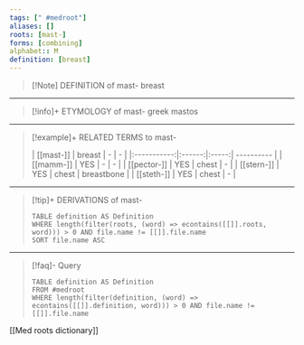 ```yaml
---
tags: [" #medroot"]
aliases: []
roots: [mast-]
forms: [combining]
alphabet:: M
definition: [breast]
---
```

>[!Note] DEFINITION of mast-
>breast
_____
>[!info]+ ETYMOLOGY of mast-
>greek mastos
_____
>[!example]+ RELATED TERMS to mast-
>
>|  [[mast-]]  | breast |   -   | -          |
|:-----------:|:------:|:-----:| ---------- |
|  [[mamm-]]  |  YES   |   -   | -          |
| [[pector-]] |  YES   | chest | -          |
| [[stern-]]  |  YES   | chest | breastbone |
| [[steth-]]  |  YES   | chest | -           |
_____
>[!tip]+ DERIVATIONS of mast-
>```dataview
>TABLE definition AS Definition 
>WHERE length(filter(roots, (word) => econtains([[]].roots, word))) > 0 AND file.name != [[]].file.name
>SORT file.name ASC
>```
___
>[!faq]- Query
>```dataview
>TABLE definition AS Definition
>FROM #medroot
>WHERE length(filter(definition, (word) => econtains([[]].definition, word))) > 0 AND file.name != [[]].file.name
>```

[[Med roots dictionary]]